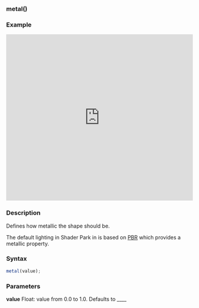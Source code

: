 ### metal()

### Example

<iframe width="100%" height="450px" src="https://shaderpark.netlify.com/sculpture/-M2aG1sUC5Sa3JiNDJX_?example=true&embed=true" frameborder="0"></iframe>

### Description
Defines how metallic the shape should be.

The default lighting in Shader Park in is based on [PBR](https://learnopengl.com/PBR/Lighting) which provides a metallic property.

### Syntax
```js
metal(value);
```

### Parameters
**value** Float: value from 0.0 to 1.0. Defaults to ____